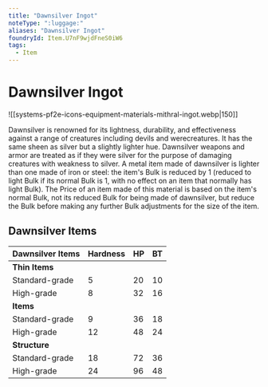 ```yaml
---
title: "Dawnsilver Ingot"
noteType: ":luggage:"
aliases: "Dawnsilver Ingot"
foundryId: Item.U7nF9wjdFneS0iW6
tags:
  - Item
---
```


# Dawnsilver Ingot
![[systems-pf2e-icons-equipment-materials-mithral-ingot.webp|150]]

Dawnsilver is renowned for its lightness, durability, and effectiveness against a range of creatures including devils and werecreatures. It has the same sheen as silver but a slightly lighter hue. Dawnsilver weapons and armor are treated as if they were silver for the purpose of damaging creatures with weakness to silver. A metal item made of dawnsilver is lighter than one made of iron or steel: the item's Bulk is reduced by 1 (reduced to light Bulk if its normal Bulk is 1, with no effect on an item that normally has light Bulk). The Price of an item made of this material is based on the item's normal Bulk, not its reduced Bulk for being made of dawnsilver, but reduce the Bulk before making any further Bulk adjustments for the size of the item.

## Dawnsilver Items

| Dawnsilver Items | Hardness | HP | BT |
| --- | --- | --- | --- |
| **Thin Items** |  |  |  |
| Standard-grade | 5 | 20 | 10 |
| High-grade | 8 | 32 | 16 |
| **Items** |  |  |  |
| Standard-grade | 9 | 36 | 18 |
| High-grade | 12 | 48 | 24 |
| **Structure** |  |  |  |
| Standard-grade | 18 | 72 | 36 |
| High-grade | 24 | 96 | 48 |
